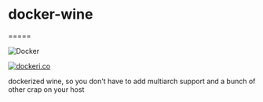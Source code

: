 # docker-wine
=====

![Docker](https://github.com/InnovAnon-Inc/docker-wine/workflows/Docker/badge.svg)

[![dockeri.co](https://dockeri.co/image/innovanon/docker-wine)](https://hub.docker.com/r/innovanon/docker-wine/)

dockerized wine, so you don't have to add multiarch support and a bunch of other crap on your host
